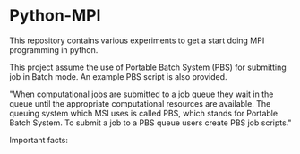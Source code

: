 # Python-MPI
This repository contains various experiments to get a start doing MPI programming in python.

This project assume the use of Portable Batch System (PBS) for submitting job in Batch mode.
An example PBS script is also provided.

"When computational jobs are submitted to a job queue they wait in the queue until the appropriate computational resources are available. The queuing system which MSI uses is called PBS, which stands for Portable Batch System. To submit a job to a PBS queue users create PBS job scripts."

Important facts:
